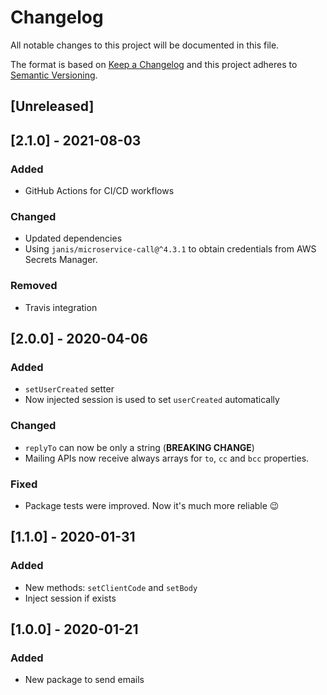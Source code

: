 # Changelog

All notable changes to this project will be documented in this file.

The format is based on [Keep a Changelog](http://keepachangelog.com/en/1.0.0/)
and this project adheres to [Semantic Versioning](http://semver.org/spec/v2.0.0.html).

## [Unreleased]

## [2.1.0] - 2021-08-03
### Added
- GitHub Actions for CI/CD workflows

### Changed
- Updated dependencies
- Using `janis/microservice-call@^4.3.1` to obtain credentials from AWS Secrets Manager.

### Removed
- Travis integration

## [2.0.0] - 2020-04-06
### Added
- `setUserCreated` setter
- Now injected session is used to set `userCreated` automatically

### Changed
- `replyTo` can now be only a string (**BREAKING CHANGE**)
- Mailing APIs now receive always arrays for `to`, `cc` and `bcc` properties.

### Fixed
- Package tests were improved. Now it's much more reliable :wink:

## [1.1.0] - 2020-01-31
### Added
- New methods: `setClientCode` and `setBody`
- Inject session if exists

## [1.0.0] - 2020-01-21
### Added
- New package to send emails
